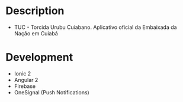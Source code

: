 # Description
 - TUC - Torcida Urubu Cuiabano. Aplicativo oficial da Embaixada da Nação em Cuiabá

# Development
* Ionic 2 
* Angular 2 
* Firebase 
* OneSignal (Push Notifications) 
